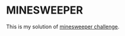 # MINESWEEPER

This is my solution of [minesweeper challenge](https://www.codeeval.com/open_challenges/79/).
